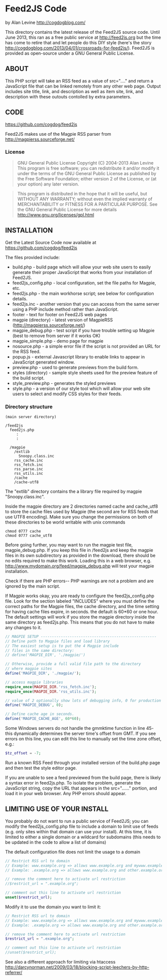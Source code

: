 Feed2JS Code
============
by Alan Levine http://cogdogblog.com/

This directory contains the latest release of the Feed2JS source code. Until June 2013, this ran as a free public service at http://feed2js.org but the time has come to retire that and let people do this DIY style (here's the story http://cogdogblog.com/2013/04/01/crossroads-for-feed2js/). Feed2JS is provided as open-source under a GNU General Public License.

ABOUT
-----
This PHP script will take an RSS feed as a value of src="...." and return a JavaScript file that can be linked remotely from any other web page. Output includes site title, link, and description as well as item site, link, and description with these outouts contolled by extra parameters.

CODE
----
https://github.com/cogdog/feed2js
 
Feed2JS makes use of the Magpie RSS parser from
http://magpierss.sourceforge.net/

### License
> GNU General Public License 
> Copyright (C) 2004-2013 Alan Levine
> This program is free software; you can redistribute it and/or
> modify it under the terms of the GNU General Public License
> as published by the Free Software Foundation; either version 2
> of the License, or (at your option) any later version.

> This program is distributed in the hope that it will be useful,
> but WITHOUT ANY WARRANTY; without even the implied warranty of
> MERCHANTABILITY or FITNESS FOR A PARTICULAR PURPOSE.  See the
> GNU General Public License for more details
> http://www.gnu.org/licenses/gpl.html

INSTALLATION
------------

Get the Latest Source Code now available at https://github.com/cogdog/feed2js

The files provided include:

*   build.php - build page which will allow your web site users to easily generate their proper JavaScript that works from your installation of Feed2JS.
*   feed2js_config.php - local configuration, set the file paths for Magpie, etc.
*   feed2js.php - the main workhorse script; see below for configuration details.
*   feed2js.inc - another version that you can access from the same server using a PHP include method rather than JavaScript.
*   footer - text for footer on Feed2JS web pages
*   magpie (directory) - latest version of MagpieRSS (http://magpierss.sourceforge.net/)
*   magpie_debug.php - test script if you have trouble setting up Magpie (best to remove from server if it works OK)
*   magpie_simple.php - demo page for magpie
*   nosource.php - a simple error file if the script is not provided an URL for the RSS feed.
*   popup.js - external Javascript library to enable links to appear in JavaScript generated window.
*   preview.php - used to generate previews from the build form.
*   styles (directory) - sample style sheets used for the preview feature of the build script.
*   style_preview.php - generates the styled previews
*   style.php - a version of our style tool which will allow your web site users to select and modify CSS styles for their feeds.


### Directory structure

```
(main server directory)

/feed2js
  feed2js.php
     :
     :

  /magpie
	/extlib  
	  Snoopy.class.inc
	rss_cache.inc
	rss_fetch.inc
	rss_parse.inc
	rss_utils.inc
	/cache
	/cache-utf8
```
	
The "extlib" directory contains the a library file required by magpie "Snoopy.class.inc".

Inside the magpie directory are 2 directories named cache and cache_utf8 to store the cache files used by Magpie (the second are for RSS feeds that use UTF8 encoding). Make sure you change the permissions on both of these directories to be world writable with unix commands 

```
chmod 0777 cache  
chmod 0777 cache_utf8
```
	
Before going further, you may want to run the magpie test file, magpie_debug.php. If you keep this file in  /feed2js and keep the magpie files in its own subdirectory as provided in the download, there should be no edits required to make this work. Loading this in a web browser, e.g. http://www.mydomain.org/feed/magpie_debug.php will test your magpie installation.

Check if there are PHP errors-- PHP warnings are not a problem and are ignored by the main script.

If Magpie works okay, you are ready to configure the feed2js_config.php file. Look for the section labeled "INCLUDES" where you must define the correct paths for the Magpie files, the cache directory, and the time setting for having cache files expire, in seconds. the default is 60*60 or one hour. The default settings will work if you store the magpie directory inside the same directory as feed2js.php. This means that you do not have to make any changes to it.

```php
// MAGPIE SETUP ----------------------------------------------------
// Define path to Magpie files and load library
// The easiest setup is to put the 4 Magpie include
// files in the same directory:
// define('MAGPIE_DIR', './magpie/')

// Otherwise, provide a full valid file path to the directory
// where magpie sites
define('MAGPIE_DIR', './magpie/');

// access magpie libraries
require_once(MAGPIE_DIR.'rss_fetch.inc');
require_once(MAGPIE_DIR.'rss_utils.inc');

// value of 2 optionally show lots of debugging info, 0 for production
define('MAGPIE_DEBUG', 0);

// Define cache age in seconds.
define('MAGPIE_CACHE_AGE', 60*60);
```

Some Windows servers do not handle the gmmktime function in line 45- this dynamically determines the server time's offset from GMT. If you see errors on this line, you can edit this line to manually set the time zone offset, e.g.:
```php
$tz_offset = -7;
```
 
Run a known RSS Feed through your installed version of the build.php page and then test the style editor page.

If you are unable to see a feed previewed from the build page, there is likely a syntax error in feed2js.php. To isolate the problem, generate the JavaScript string, copy the URL that appears in the src="......" portion, and load it in your web browser. Any PHP errors should appear.

LIMITING USE OF YOUR INSTALL
----------------------------

You probably do not want to run a public service of Feed2JS; you can modify the feed2js_config.php file to include a domain to limit use of feeds (e.g. only sites within that domain can use your install). At this time, it is limited to either a single domain or a wildcard for subdomains (this needs to be updated in the code to allow a list of domains)

The default configuration file does not limit the usage to a domain

```php
// Restrict RSS url to domain
// Example: www.example.org => allows www.example.org and mywww.example.org
// Example: .example.org => allows www.example.org and other.example.org

// remove the comment here to activate url restriction
//$restrict_url = ".example.org";

// comment out this line to activate url restriction
unset($restrict_url);
```

Modify it to use the domain you want to limit it:

```php
// Restrict RSS url to domain
// Example: www.example.org => allows www.example.org and mywww.example.org
// Example: .example.org => allows www.example.org and other.example.org

// remove the comment here to activate url restriction
$restrict_url = ".example.org";

// comment out this line to activate url restriction
//unset($restrict_url);
```

See also a different approach for limiting via htaccess
http://darcynorman.net/2009/03/18/blocking-script-leechers-by-http-referrer/
